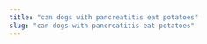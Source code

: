 ```yaml
---
title: "can dogs with pancreatitis eat potatoes"
slug: "can-dogs-with-pancreatitis-eat-potatoes"
---
```


